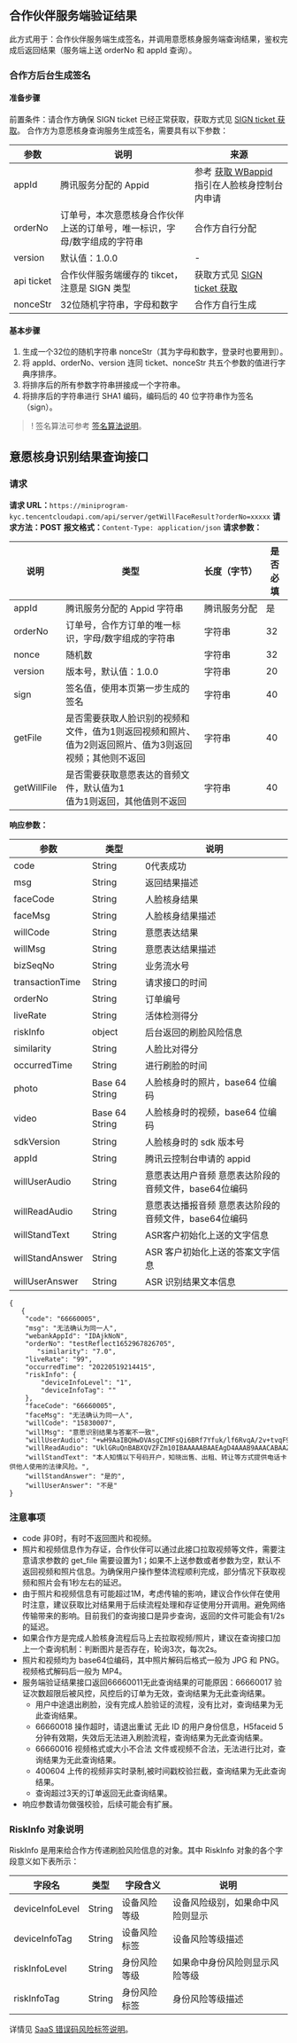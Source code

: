 ## 合作伙伴服务端验证结果
此方式用于：合作伙伴服务端生成签名，并调用意愿核身服务端查询结果，鉴权完成后返回结果（服务端上送 orderNo 和 appId 查询）。
### 合作方后台生成签名
#### 准备步骤
前置条件：请合作方确保 SIGN ticket 已经正常获取，获取方式见 [SIGN ticket 获取](https://cloud.tencent.com/document/product/1007/37305)。
合作方为意愿核身查询服务生成签名，需要具有以下参数：

| 参数 | 说明 | 来源 |
|---------|---------|---------|
| appId	| 腾讯服务分配的 Appid| 参考 [获取 WBappid](https://cloud.tencent.com/document/product/1007/49634) 指引在人脸核身控制台内申请 | 
| orderNo	| 订单号，本次意愿核身合作伙伴上送的订单号，唯一标识，字母/数字组成的字符串	| 合作方自行分配| 
| version	| 默认值：1.0.0	   | -| 
| api ticket	| 合作伙伴服务端缓存的 tikcet，注意是 SIGN 类型| 	获取方式见 [SIGN ticket 获取](https://cloud.tencent.com/document/product/1007/37305)
| nonceStr	| 32位随机字符串，字母和数字	| 合作方自行生成| 

#### 基本步骤
1. 生成一个32位的随机字符串 nonceStr（其为字母和数字，登录时也要用到）。
2. 将 appId、orderNo、version 连同 ticket、nonceStr 共五个参数的值进行字典序排序。
3. 将排序后的所有参数字符串拼接成一个字符串。
4. 将排序后的字符串进行 SHA1 编码，编码后的 40 位字符串作为签名（sign）。
>! 签名算法可参考 [签名算法说明](https://cloud.tencent.com/document/product/1007/37307)。

## 意愿核身识别结果查询接口
### 请求
**请求 URL：**`https://miniprogram-kyc.tencentcloudapi.com/api/server/getWillFaceResult?orderNo=xxxxx`
**请求方法：POST**
**报文格式：**`Content-Type: application/json`
**请求参数：**

| 说明 | 类型 | <nobr>长度（字节） |是否必填|
|---------|---------|---------|---------|
| appId	| 腾讯服务分配的 Appid	字符串	| 腾讯服务分配| 	是| 
| orderNo	| 订单号，合作方订单的唯一标识，字母/数字组成的字符串	| 字符串	| 32| 	是| 
| nonce	| 随机数	| 字符串| 	32| 	是| 
| version	| 版本号，默认值：1.0.0	| 字符串	| 20| 	是| 
| sign	| 签名值，使用本页第一步生成的签名| 	字符串	| 40| 	是| 
| getFile	| 是否需要获取人脸识别的视频和文件，值为1则返回视频和照片、值为2则返回照片、值为3则返回视频；其他则不返回	| 字符串| 	40| 	是| 
| getWillFile| 	是否需要获取意愿表达的音频文件，默认值为1<br>值为1则返回，其他值则不返回	| 字符串	| 40| 	是| 



**响应参数：**

| 参数 | 类型 | 说明 |
|---------|---------|---------|	
|code	|String	|0代表成功|
|msg	|String	|返回结果描述|
| faceCode	| String	| 人脸核身结果| 
| faceMsg| 	String	| 人脸核身结果描述| 
| willCode| 	String	| 意愿表达结果| 
| willMsg	| String| 	意愿表达结果描述| 
| bizSeqNo	| String	| 业务流水号| 
| transactionTime	| String	| 请求接口的时间| 
| orderNo	| String| 	订单编号| 
| liveRate	| String	| 活体检测得分| 
| riskInfo	| object| 	后台返回的刷脸风险信息| 
| similarity	| String	| 人脸比对得分| 
| occurredTime	| String	| 进行刷脸的时间| 
| photo	| Base 64 String	| 人脸核身时的照片，base64 位编码| 
| video	|Base 64  String| 	人脸核身时的视频，base64 位编码| 
|sdkVersion	|String	|人脸核身时的 sdk 版本号|
|appId	|String	|腾讯云控制台申请的 appid|
|willUserAudio|	String	|意愿表达用户音频 意愿表达阶段的音频文件，base64位编码|
|willReadAudio	|String	|意愿表达播报音频 意愿表达阶段的音频文件，base64位编码|
|willStandText	|String	|ASR客户初始化上送的文字信息|
|willStandAnswer	|String	|ASR 客户初始化上送的答案文字信息|
|willUserAnswer	|String|	ASR 识别结果文本信息|


```
{
   {
    "code": "66660005",
    "msg": "无法确认为同一人",
    "webankAppId": "IDAjkNoN",
    "orderNo": "testReflect1652967826705",
       "similarity": "7.0",
    "liveRate": "99",
    "occurredTime": "20220519214415",
    "riskInfo": {
        "deviceInfoLevel": "1",
        "deviceInfoTag": ""
    },
    "faceCode": "66660005",
    "faceMsg": "无法确认为同一人",
    "willCode": "15830007",
    "willMsg": "意愿识别结果与答案不一致",
    "willUserAudio": "+wH9AaIBQHwDVAsgCIMFsQi6BRf7Yfuk/lf6RvqA/2v+tvqF9TfyF+kl+UsCYv3MD5MYRhKOEMYNFQIY+n/16PVC+VJJRkYAAAAAV0FWRWZtdCAQAAAAAQABAEAfAADQBwAAAgAQAGRhdGEAAAAA",
    "willReadAudio": "UklGRuQnBABXQVZFZm10IBAAAAABAAEAgD4AAAB9AAACABAAZGF0YcAnBAAAAAAAAAAAAAAAAAAAAAAAAA",
    "willStandText": "本人知情以下号码开户，知晓出售、出租、转让等方式提供电话卡供他人使用的法律风险。",
    "willStandAnswer": "是的",
    "willUserAnswer": "不是"
}
```
### 注意事项
- code 非0时，有时不返回图片和视频。
- 照片和视频信息作为存证，合作伙伴可以通过此接口拉取视频等文件，需要注意请求参数的 get_file 需要设置为1；如果不上送参数或者参数为空，默认不返回视频和照片信息。为确保用户操作整体流程顺利完成，部分情况下获取视频和照片会有1秒左右的延迟。
- 由于照片和视频信息有可能超过1M，考虑传输的影响，建议合作伙伴在使用时注意，建议获取比对结果用于后续流程处理和存证使用分开调用。避免网络传输带来的影响。目前我们的查询接口是异步查询，返回的文件可能会有1/2s的延迟。
- 如果合作方是完成人脸核身流程后马上去拉取视频/照片，建议在查询接口加上一个查询机制：判断图片是否存在，轮询3次，每次2s。
- 照片和视频均为 base64位编码，其中照片解码后格式一般为 JPG 和 PNG。视频格式解码后一般为 MP4。
- 服务端验证结果接口返回66660011无此查询结果的可能原因：66660017 验证次数超限后被风控，风控后的订单为无效，查询结果为无此查询结果。
	- 用户中途退出刷脸，没有完成人脸验证的流程，没有比对，查询结果为无此查询结果。
	- 66660018 操作超时，请退出重试 无此 ID 的用户身份信息，H5faceid 5分钟有效期，失效后无法进入刷脸流程，查询结果为无此查询结果。
	- 66660016 视频格式或大小不合法 文件或视频不合法，无法进行比对，查询结果为无此查询结果。
	- 400604 上传的视频非实时录制,被时间戳校验拦截，查询结果为无此查询结果。
	- 查询超过3天的订单返回无此查询结果。
- 响应参数请勿做强校验，后续可能会有扩展。

### RiskInfo 对象说明
RiskInfo 是用来给合作方传递刷脸风险信息的对象。其中 RiskInfo 对象的各个字段意义如下表所示：

| 字段名 | 类型 | 字段含义 |说明|
|---------|---------|---------|---------|
| deviceInfoLevel	| String	| 设备风险等级	|设备风险级别，如果命中风险则显示| 
| deviceInfoTag	| String	| 设备风险标签	|设备风险等级描述| 
| riskInfoLevel	| String	| 身份风险等级	|如果命中身份风险则显示风险等级| 
| riskInfoTag	| String	| 身份风险标签	|身份风险等级描述| 

详情见 [SaaS 错误码风险标签说明](https://cloud.tencent.com/document/product/1007/47912#.E5.A2.9E.E5.BC.BA.E7.BA.A7.E5.91.BD.E4.B8.AD.E9.AB.98.E9.A3.8E.E9.99.A9.E5.AE.A2.E6.88.B7.E9.A3.8E.E9.99.A9.E6.A0.87.E7.AD.BE.E8.AF.B4.E6.98.8E)。

